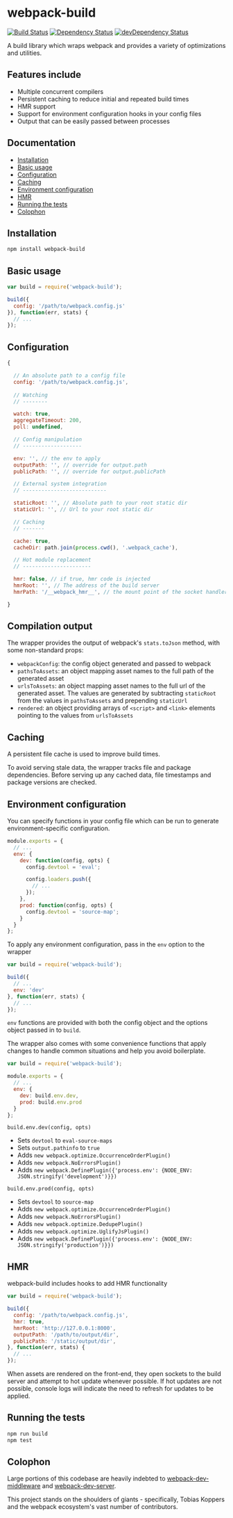 webpack-build
=============

[![Build Status](https://travis-ci.org/markfinger/webpack-build.svg?branch=master)](https://travis-ci.org/markfinger/webpack-build)
[![Dependency Status](https://david-dm.org/markfinger/webpack-build.svg)](https://david-dm.org/markfinger/webpack-build)
[![devDependency Status](https://david-dm.org/markfinger/webpack-build/dev-status.svg)](https://david-dm.org/markfinger/webpack-build#info=devDependencies)

A build library which wraps webpack and provides a variety of optimizations and utilities.


Features include
----------------

- Multiple concurrent compilers
- Persistent caching to reduce initial and repeated build times
- HMR support
- Support for environment configuration hooks in your config files
- Output that can be easily passed between processes


Documentation
-------------

- [Installation](#installation)
- [Basic usage](#basic-usage)
- [Configuration](#configuration)
- [Caching](#caching)
- [Environment configuration](#environment-configuration)
- [HMR](#hmr)
- [Running the tests](#running-the-tests)
- [Colophon](#colophon)


Installation
------------

```bash
npm install webpack-build
```


Basic usage
-----------

```javascript
var build = require('webpack-build');

build({
  config: '/path/to/webpack.config.js'
}), function(err, stats) {
  // ...
});
```


Configuration
-------------

```javascript
{

  // An absolute path to a config file
  config: '/path/to/webpack.config.js',
  
  // Watching
  // --------

  watch: true,
  aggregateTimeout: 200,
  poll: undefined,

  // Config manipulation
  // -------------------

  env: '', // the env to apply
  outputPath: '', // override for output.path
  publicPath: '', // override for output.publicPath

  // External system integration
  // ---------------------------

  staticRoot: '', // Absolute path to your root static dir
  staticUrl: '', // Url to your root static dir

  // Caching
  // -------

  cache: true,
  cacheDir: path.join(process.cwd(), '.webpack_cache'),

  // Hot module replacement
  // ----------------------

  hmr: false, // if true, hmr code is injected
  hmrRoot: '', // The address of the build server
  hmrPath: '/__webpack_hmr__', // the mount point of the socket handler

}
```


Compilation output
------------------

The wrapper provides the output of webpack's `stats.toJson` method, with
some non-standard props:

- `webpackConfig`: the config object generated and passed to webpack
- `pathsToAssets`: an object mapping asset names to the full path of the generated asset
- `urlsToAssets`: an object mapping asset names to the full url of the generated asset. The values
  are generated by subtracting `staticRoot` from the values in `pathsToAssets` and prepending `staticUrl`
- `rendered`: an object providing arrays of `<script>` and `<link>` elements pointing to the values
  from `urlsToAssets`

Caching
-------

A persistent file cache is used to improve build times.

To avoid serving stale data, the wrapper tracks file and package dependencies. Before serving up any
cached data, file timestamps and package versions are checked.


Environment configuration
-------------------------

You can specify functions in your config file which can be run to generate environment-specific configuration.

```javascript
module.exports = {
  // ...
  env: {
    dev: function(config, opts) {
      config.devtool = 'eval';

      config.loaders.push({
        // ...
      });
    },
    prod: function(config, opts) {
      config.devtool = 'source-map';
    }
  }
};
```

To apply any environment configuration, pass in the `env` option to the wrapper

```javascript
var build = require('webpack-build');

build({
  // ...
  env: 'dev'
}, function(err, stats) {
  // ...
});
```

`env` functions are provided with both the config object and the options object passed in to `build`.

The wrapper also comes with some convenience functions that apply changes to handle common
situations and help you avoid boilerplate.

```javascript
var build = require('webpack-build');

module.exports = {
  // ...
  env: {
    dev: build.env.dev,
    prod: build.env.prod
  }
};
```

`build.env.dev(config, opts)`

- Sets `devtool` to `eval-source-maps`
- Sets `output.pathinfo` to `true`
- Adds `new webpack.optimize.OccurrenceOrderPlugin()`
- Adds `new webpack.NoErrorsPlugin()`
- Adds `new webpack.DefinePlugin({'process.env': {NODE_ENV: JSON.stringify('development')}})`


`build.env.prod(config, opts)`

- Sets `devtool` to `source-map`
- Adds `new webpack.optimize.OccurrenceOrderPlugin()`
- Adds `new webpack.NoErrorsPlugin()`
- Adds `new webpack.optimize.DedupePlugin()`
- Adds `new webpack.optimize.UglifyJsPlugin()`
- Adds `new webpack.DefinePlugin({'process.env': {NODE_ENV: JSON.stringify('production')}})`


HMR
---

webpack-build includes hooks to add HMR functionality

```javascript
var build = require('webpack-build');

build({
  config: '/path/to/webpack.config.js',
  hmr: true,
  hmrRoot: 'http://127.0.0.1:8000',
  outputPath: '/path/to/output/dir',
  publicPath: '/static/output/dir',
}, function(err, stats) {
  // ...
});
```

When assets are rendered on the front-end, they open sockets to the build server and
attempt to hot update whenever possible. If hot updates are not possible, console logs
will indicate the need to refresh for updates to be applied.


Running the tests
-----------------

```bash
npm run build
npm test
```


Colophon
--------

Large portions of this codebase are heavily indebted to
[webpack-dev-middleware](https://github.com/webpack/webpack-dev-middleware) and
[webpack-dev-server](https://github.com/webpack/webpack-dev-server).

This project stands on the shoulders of giants - specifically, Tobias Koppers and the webpack 
ecosystem's vast number of contributors.
